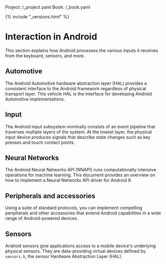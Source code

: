 Project: /_project.yaml
Book: /_book.yaml

{% include "_versions.html" %}

<!--
  Copyright 2019 The Android Open Source Project

  Licensed under the Apache License, Version 2.0 (the "License");
  you may not use this file except in compliance with the License.
  You may obtain a copy of the License at

      http://www.apache.org/licenses/LICENSE-2.0

  Unless required by applicable law or agreed to in writing, software
  distributed under the License is distributed on an "AS IS" BASIS,
  WITHOUT WARRANTIES OR CONDITIONS OF ANY KIND, either express or implied.
  See the License for the specific language governing permissions and
  limitations under the License.
-->

# Interaction in Android

This section explains how Android processes the various inputs it receives from
the keyboard, sensors, and more.

## Automotive

The Android Automotive hardware abstraction layer (HAL) provides a consistent
interface to the Android framework regardless of physical transport layer. This
vehicle HAL is the interface for developing Android Automotive implementations.

## Input

The Android input subsystem nominally consists of an event pipeline that
traverses multiple layers of the system. At the lowest layer, the physical input
device produces signals that describe state changes such as key presses and
touch contact points.

## Neural Networks

The Android Neural Networks API (NNAPI) runs computationally intensive
operations for machine learning. This document provides an overview on how to
implement a Neural Networks API driver for Android 9.

## Peripherals and accessories

Using a suite of standard protocols, you can implement compelling peripherals
and other accessories that extend Android capabilities in a wide range of
Android-powered devices.

## Sensors

Android sensors give applications access to a mobile device's underlying
physical sensors. They are data-providing virtual devices defined by
`sensors.h`, the sensor Hardware Abstraction Layer (HAL).
